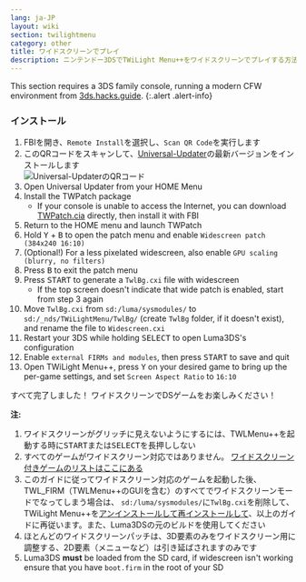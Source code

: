 ```yaml
---
lang: ja-JP
layout: wiki
section: twilightmenu
category: other
title: ワイドスクリーンでプレイ
description: ニンテンドー3DSでTWiLight Menu++をワイドスクリーンでプレイする方法
---
```


This section requires a 3DS family console, running a modern CFW environment from [3ds.hacks.guide](https://3ds.hacks.guide).
{:.alert .alert-info}

### インストール
1. FBIを開き、`Remote Install`を選択し、`Scan QR Code`を実行します
1. このQRコードをスキャンして、[Universal-Updater](https://github.com/Universal-Team/Universal-Updater)の最新バージョンをインストールします<br> ![Universal-UpdaterのQRコード](https://db.universal-team.net/assets/images/qr/universal-updater-cia.png)
1. Open Universal Updater from your HOME Menu
1. Install the TWPatch package
   - If your console is unable to access the Internet, you can download [TWPatch.cia](https://gbatemp.net/download/twpatch.37400/version/38832/download?file=302085) directly, then install it with FBI
1. Return to the HOME menu and launch TWPatch
1. Hold <kbd class="face">Y</kbd> + <kbd class="face">B</kbd> to open the patch menu and enable `Widescreen patch (384x240 16:10)`
1. (Optional!) For a less pixelated widescreen, also enable `GPU scaling (blurry, no filters)`
1. Press <kbd class="face">B</kbd> to exit the patch menu
1. Press <kbd>START</kbd> to generate a `TwlBg.cxi` file with widescreen
   - If the top screen doesn't indicate that wide patch is enabled, start from step 3 again
1. Move `TwlBg.cxi` from `sd:/luma/sysmodules/` to `sd:/_nds/TWiLightMenu/TwlBg/` (create `TwlBg` folder, if it doesn't exist), and rename the file to `Widescreen.cxi`
1. Restart your 3DS while holding <kbd>SELECT</kbd> to open Luma3DS's configuration
1. Enable `external FIRMs and modules`, then press <kbd>START</kbd> to save and quit
1. Open TWiLight Menu++, press <kbd class="face">Y</kbd> on your desired game to bring up the per-game settings, and set `Screen Aspect Ratio` to `16:10`

すべて完了しました！ ワイドスクリーンでDSゲームをお楽しみください！

**注:**
1. ワイドスクリーンがグリッチに見えないようにするには、TWLMenu++を起動する時に<kbd>START</kbd>または<kbd>SELECT</kbd>を長押ししない
1. すべてのゲームがワイドスクリーン対応ではありません。 [ワイドスクリーン付きゲームのリストはここにある](https://github.com/DS-Homebrew/TWiLightMenu/blob/master/7zfile/3DS%20-%20CFW%20users/Games%20supported%20with%20widescreen.txt)
1. このガイドに従ってワイドスクリーン対応のゲームを起動した後、TWL_FIRM（TWLMenu++のGUIを含む）のすべてでワイドスクリーンモードでなってしまう場合は、 `sd:/luma/sysmodules/`に`TwlBg.cxi`を削除して、TWiLight Menu++を[アンインストールして](https://wiki.ds-homebrew.com/twilightmenu/uninstalling-3ds)[再インストールして](https://wiki.ds-homebrew.com/twilightmenu/installing-3ds)、以上のガイドに再従います。また、Luma3DSの元のビルドを使用してください
1. ほとんどのワイドスクリーンパッチは、3D要素のみをワイドスクリーン用に調整する、2D要素（メニューなど）は引き延ばされますのみです
1. Luma3DS **must** be loaded from the SD card, if widescreen isn't working ensure that you have `boot.firm` in the root of your SD
